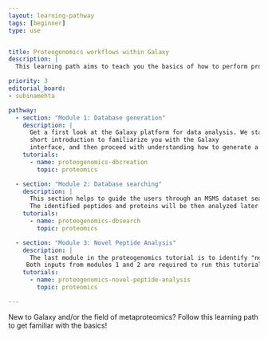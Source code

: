 ```yaml
---
layout: learning-pathway
tags: [beginner]
type: use


title: Proteogenomics workflows within Galaxy
description: |
  This learning path aims to teach you the basics of how to perform proteogenomics analysis of the Mass spectrometry data within the Galaxy platform. You will learn how to use Galaxy for analysis and will be guided through the most common first steps of any proteogenomics database generation to searching the database, followed by novel peptide data analysis.

priority: 3
editorial_board:
- subinamehta

pathway:
  - section: "Module 1: Database generation"
    description: |
      Get a first look at the Galaxy platform for data analysis. We start with a
      short introduction to familiarize you with the Galaxy
      interface, and then proceed with understanding how to generate a customized database for proteogenomics
    tutorials:
      - name: proteogenomics-dbcreation
        topic: proteomics

  - section: "Module 2: Database searching"
    description: |
      This section helps to guide the users through an MSMS dataset search against the customized database generated in the first module.
      The identified peptides and proteins will be then analyzed later in the novel peptide analysis
    tutorials:
      - name: proteogenomics-dbsearch
        topic: proteomics  

  - section: "Module 3: Novel Peptide Analysis"
    description: |
      The last module in the proteogenomics tutorial is to identify "novel peptides" using BlastP and to localize the peptides to their genomic coordinates.
     Both inputs from modules 1 and 2 are required to run this tutorial.
    tutorials:
      - name: proteogenomics-novel-peptide-analysis
        topic: proteomics

---
```


New to Galaxy and/or the field of metaproteomics? Follow this learning path to get familiar with the basics!

